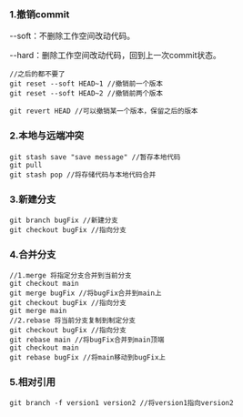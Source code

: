 ### 1.撤销commit

--soft：不删除工作空间改动代码。

--hard：删除工作空间改动代码，回到上一次commit状态。

```
//之后的都不要了
git reset --soft HEAD~1 //撤销前一个版本
git reset --soft HEAD~2 //撤销前两个版本

git revert HEAD //可以撤销某一个版本，保留之后的版本
```

### 2.本地与远端冲突

```
git stash save "save message" //暂存本地代码
git pull
git stash pop //将存储代码与本地代码合并
```

### 3.新建分支

```
git branch bugFix //新建分支
git checkout bugFix //指向分支
```

### 4.合并分支

```
//1.merge 将指定分支合并到当前分支
git checkout main
git merge bugFix //将bugFix合并到main上
git checkout bugFix //指向分支
git merge main
//2.rebase 将当前分支复制到制定分支
git checkout bugFix //指向分支
git rebase main //将bugFix合并到main顶端
git checkout main
git rebase bugFix //将main移动到bugFix上
```

### 5.相对引用

```
git branch -f version1 version2 //将version1指向version2
```

